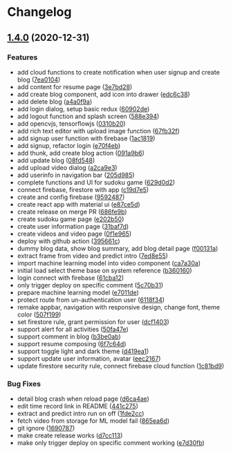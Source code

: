 # Changelog

## [1.4.0](https://www.github.com/hpkhanhloc/loc-hoang-webpage/compare/v1.3.0...v1.4.0) (2020-12-31)


### Features

* add cloud functions to create notification when user signup and create blog ([7ea0104](https://www.github.com/hpkhanhloc/loc-hoang-webpage/commit/7ea0104522a3bc36d173d62d2b124bdc055c3942))
* add content for resume page ([3e7bd28](https://www.github.com/hpkhanhloc/loc-hoang-webpage/commit/3e7bd28ade557ea02240e3ec8a9b78951319b784))
* add create blog component, add icon into drawer ([edc6c38](https://www.github.com/hpkhanhloc/loc-hoang-webpage/commit/edc6c38d10b2001597ee2a0c34714014d9adee8f))
* add delete blog ([a4a0f9a](https://www.github.com/hpkhanhloc/loc-hoang-webpage/commit/a4a0f9ab2f476c8935fcec900a66b4e043dafd73))
* add login dialog, setup basic redux ([60902de](https://www.github.com/hpkhanhloc/loc-hoang-webpage/commit/60902dec6f0d61e9dc313126f81b52ee533b0af4))
* add logout function and splash screen ([588e394](https://www.github.com/hpkhanhloc/loc-hoang-webpage/commit/588e394002ef69a42518cd48f586a9ad5bd0b44a))
* add opencvjs, tensorflowjs ([0310b20](https://www.github.com/hpkhanhloc/loc-hoang-webpage/commit/0310b20af464fde15b121aefc6b732c87c1cd31b))
* add rich text editor with upload image function ([67fb32f](https://www.github.com/hpkhanhloc/loc-hoang-webpage/commit/67fb32f93a920d26a95b521f5c4ab99b938dc82b))
* add signup user function with firebase ([1ac1819](https://www.github.com/hpkhanhloc/loc-hoang-webpage/commit/1ac1819663c4206b2728d05ae99dc11614bcd086))
* add signup, refactor login ([e70f4eb](https://www.github.com/hpkhanhloc/loc-hoang-webpage/commit/e70f4ebdbc6120741ca13a9b6575a225463a38c0))
* add thunk, add create blog action ([091a9b6](https://www.github.com/hpkhanhloc/loc-hoang-webpage/commit/091a9b679afcd2a7a27c56465ad1aa7b04332844))
* add update blog ([08fd548](https://www.github.com/hpkhanhloc/loc-hoang-webpage/commit/08fd548b54ee5e3a7396dcf5c1b2ff6b3f002050))
* add upload video dialog ([a2ca9e3](https://www.github.com/hpkhanhloc/loc-hoang-webpage/commit/a2ca9e3363bd0e97339613e3fe116c4ee3ba1d0b))
* add userinfo in navigation bar ([205d985](https://www.github.com/hpkhanhloc/loc-hoang-webpage/commit/205d98526fb953b755c37947e6ea658b8e4c1d77))
* complete functions and UI for sudoku game ([629d0d2](https://www.github.com/hpkhanhloc/loc-hoang-webpage/commit/629d0d2210fe8a724bc246a24166ce9fb7411888))
* connect firebase, firestore with app ([c19d7e5](https://www.github.com/hpkhanhloc/loc-hoang-webpage/commit/c19d7e5b8090adc268569afe8a0c578af6f67223))
* create and config firebase ([9592487](https://www.github.com/hpkhanhloc/loc-hoang-webpage/commit/95924877251f3f2e2b4210e93323c2ff48989358))
* create react app with material ui ([e87ce5d](https://www.github.com/hpkhanhloc/loc-hoang-webpage/commit/e87ce5da7d8bf3d835fbf0c1eb08620ac0e06f4d))
* create release on merge PR ([686fe9b](https://www.github.com/hpkhanhloc/loc-hoang-webpage/commit/686fe9b066d616863e665f58b465cccec87dd4ef))
* create sudoku game page ([e202b50](https://www.github.com/hpkhanhloc/loc-hoang-webpage/commit/e202b50e8983f12077258841080a4b5bcecb2f82))
* create user information page ([31baf7d](https://www.github.com/hpkhanhloc/loc-hoang-webpage/commit/31baf7d1cf1ade3188dae1dd7d9a020e0f3b5af6))
* create videos and video page ([0f1e965](https://www.github.com/hpkhanhloc/loc-hoang-webpage/commit/0f1e965b5b799d49c1b20ce4e6c8be0878470e9b))
* deploy with github action ([395661c](https://www.github.com/hpkhanhloc/loc-hoang-webpage/commit/395661c1e433d5b13e66de9aaa736b4330ae7431))
* dummy blog data, show blog summary, add blog detail page ([f00131a](https://www.github.com/hpkhanhloc/loc-hoang-webpage/commit/f00131a4b45b2b56d41da820084e786f5426f620))
* extract frame from video and predict intro ([7ed8e55](https://www.github.com/hpkhanhloc/loc-hoang-webpage/commit/7ed8e5540b919aae2e573df65afbdb329204bbd0))
* import machine learning model into video component ([ca7a30a](https://www.github.com/hpkhanhloc/loc-hoang-webpage/commit/ca7a30aafb0abe0b917c4fbd60318247cb7e7e1a))
* initial load select theme base on system reference ([b360160](https://www.github.com/hpkhanhloc/loc-hoang-webpage/commit/b3601606c29855f189bb9260243999efe4a5ae68))
* login connect with firebase ([61cba12](https://www.github.com/hpkhanhloc/loc-hoang-webpage/commit/61cba1240af99e6a9a5249783469f8a511a9af0d))
* only trigger deploy on specific comment ([5c70b31](https://www.github.com/hpkhanhloc/loc-hoang-webpage/commit/5c70b316098ed1403a8a51ac8efba091c5c00e26))
* prepare machine learning model ([e7011de](https://www.github.com/hpkhanhloc/loc-hoang-webpage/commit/e7011de0516e65c3b53740f093205268c3ed51bf))
* protect route from un-authentication user ([6118f34](https://www.github.com/hpkhanhloc/loc-hoang-webpage/commit/6118f34476ede3aec9dfc4aa04d3ad6defa431df))
* remake appbar, navigation with responsive design, change font, theme color ([507f199](https://www.github.com/hpkhanhloc/loc-hoang-webpage/commit/507f1993c4ef4ef70e6701e669424011d5e5218d))
* set firestore rule, grant permission for user ([dcf1403](https://www.github.com/hpkhanhloc/loc-hoang-webpage/commit/dcf14037d1186321cbb4dbfd7f21ff27dd85d8ff))
* support alert for all activities ([50fa47e](https://www.github.com/hpkhanhloc/loc-hoang-webpage/commit/50fa47e66a30703b3a51b02635cd7bb5188a552a))
* support comment in blog ([b3be0ab](https://www.github.com/hpkhanhloc/loc-hoang-webpage/commit/b3be0abdc428675ff118c64a9c952433f8b5117b))
* support resume composing ([6f7c64d](https://www.github.com/hpkhanhloc/loc-hoang-webpage/commit/6f7c64dd53cfb910407bda8eac986f2117bc902a))
* support toggle light and dark theme ([d419ea1](https://www.github.com/hpkhanhloc/loc-hoang-webpage/commit/d419ea1d9feced0cb75d4e929223b8143ab0696f))
* support update user information, avatar ([eec2167](https://www.github.com/hpkhanhloc/loc-hoang-webpage/commit/eec2167749462ef9e39325728779ae3b19b42443))
* update firestore security rule, connect firebase cloud function ([1c81bd9](https://www.github.com/hpkhanhloc/loc-hoang-webpage/commit/1c81bd9a022c4a8e3f5e99e2335a0af4c49d624b))


### Bug Fixes

* detail blog crash when reload page ([d6ca4ae](https://www.github.com/hpkhanhloc/loc-hoang-webpage/commit/d6ca4aedea7b51139f78aeb2ae0d0d30344bffdc))
* edit time record link in README ([441c275](https://www.github.com/hpkhanhloc/loc-hoang-webpage/commit/441c2754a59a99c5b1b3d07b1c2e15017387b191))
* extract and predict intro run on off ([1fde2cc](https://www.github.com/hpkhanhloc/loc-hoang-webpage/commit/1fde2cc9ca8b3a189960b6bfa679437d797953cd))
* fetch video from storage for ML model fail ([865ea6d](https://www.github.com/hpkhanhloc/loc-hoang-webpage/commit/865ea6d382a6ca32a3b02762da626f648d49d71b))
* git ignore ([1690787](https://www.github.com/hpkhanhloc/loc-hoang-webpage/commit/1690787e6c0c9629c2b29a8f0f970c4ffa0aa0c6))
* make create release works ([d7cc113](https://www.github.com/hpkhanhloc/loc-hoang-webpage/commit/d7cc11306863d35f6d2133c0e46fe80b1d0c4a45))
* make only trigger deploy on specific comment working ([e7d30fb](https://www.github.com/hpkhanhloc/loc-hoang-webpage/commit/e7d30fb47addd42e8950b7a0c694b10d89b00cf3))
